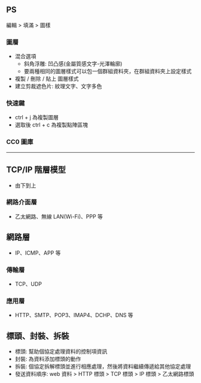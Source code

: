 ## PS

編輯 > 填滿 > 圖樣

### 圖層

- 混合選項
  - 斜角浮雕: 凹凸感(金屬質感文字-光澤輪廓)
  - 要兩種相同的圖層樣式可以包一個群組資料夾，在群組資料夾上設定樣式
- 複製 / 刪除 / 貼上 圖層樣式
- 建立剪裁遮色片: 紋理文字、文字多色

### 快速鍵

- ctrl + j 為複製圖層
- 選取後 ctrl + c 為複製點陣區塊

### CC0 圖庫

---

## TCP/IP 階層模型

- 由下到上

### 網路介面層

- 乙太網路、無線 LAN(Wi-Fi)、PPP 等

## 網路層

- IP、ICMP、APP 等

### 傳輸層

- TCP、UDP

### 應用層

- HTTP、SMTP、POP3、IMAP4、DCHP、DNS 等

## 標頭、封裝、拆裝

- 標頭: 幫助個協定處理資料的控制項資訊
- 封裝: 為資料添加標頭的動作
- 拆裝: 個協定拆解標頭並進行相應處理，然後將資料繼續傳遞給其他協定處理
- 發送資料順序: web 資料 > HTTP 標頭 > TCP 標頭 > IP 標頭 > 乙太網路標頭
